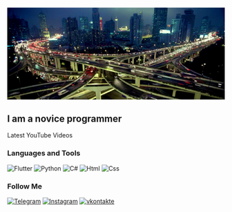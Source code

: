 ![Header](https://github.com/Fearenok/Fearenok/blob/main/assets/IT3q0.gif)

## I am a novice programmer

Latest YouTube Videos

### Languages and Tools
![Flutter](https://img.shields.io/badge/-Flutter-293133?style=for-the-badge&logo=appveyor)
![Python](https://img.shields.io/badge/Python-293133?style=for-the-badge&logo=python&logoColor=F5F100)
![C#](https://img.shields.io/badge/C%23-293133?style=for-the-badge&logo=c-sharp&logoColor=427EE0)
![Html](https://img.shields.io/badge/HTML-293133?style=for-the-badge&logo=html5&logoColor=FF2439)
![Css](https://img.shields.io/badge/CSS-293133?&style=for-the-badge&logo=css3&logoColor=427EE0)

### Follow Me
[![Telegram](https://img.shields.io/badge/-Telegram-293133?style=for-the-bandge&logo=telegram&logoColor=27A0D)](http://t.me/Montana333)
[![Instagram](https://img.shields.io/badge/-Instagram-293133?style=for-the-bandge&logo=instagram&logoColor=B4068E)](http://www.instagram.com/antolllkaa)
[![vkontakte](https://img.shields.io/badge/-Vkontakte-293133?style=for-the-bandge&logo=Vk&logoColor=4F7DB3)](https://vk.com/id104145216)